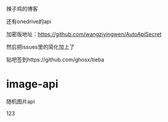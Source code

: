 
辣子鸡的博客  

还有onedrive的api  

加密版地址：https://github.com/wangziyingwen/AutoApiSecret  

然后把issues里的简化加上了  

贴吧签到https://github.com/ghosx/tieba   

# image-api
随机图片api

123